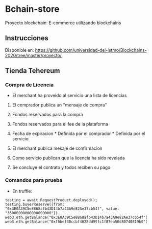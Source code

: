 # Bchain-store
Proyecto blockchain: E-commerce utilizando blockchains

## Instrucciones
Disponible en: https://github.com/universidad-del-istmo/Blockchains-2020/tree/master/proyecto/


## Tienda Tehereum

### Compra de Licencia

* El merchant ha proveido al servicio una lista de licencias

1. El comprador publica un "mensaje de compra"
  1. Fondos reservados para la compra
  2. Fondos reservados para el fee de la plataforma
  3. Fecha de expiracion
    * Definida por el comprador
    * Definida por el servicio

2. El merchant publica mesaje de confirmacion

3. Como servicio publican que la licencia ha sido revelada

4. Se concluye el contrato y todos reciben su pago


### Comandos para prueba
* En truffle:
```
testing = await RequestProduct.deployed();
testing.buyerReserve({from: "0x3E0A39C5e8B68afb43D14b7a43A9e82Ae37cb54f", value: "35000000000000000000"})
web3.eth.getBalance("0x3E0A39C5e8B68afb43D14b7a43A9e82Ae37cb54f")
web3.eth.getBalance("0xf6bef30ccbf4628dd99fc1f87ea50d80740819b0")
```

